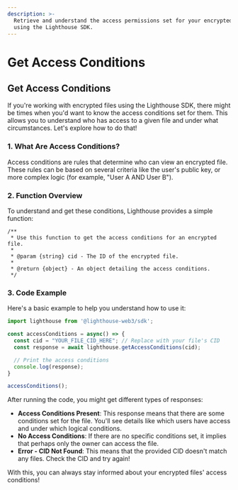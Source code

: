 ```yaml
---
description: >-
  Retrieve and understand the access permissions set for your encrypted files
  using the Lighthouse SDK.
---
```


# Get Access Conditions

## Get Access Conditions

If you're working with encrypted files using the Lighthouse SDK, there might be times when you'd want to know the access conditions set for them. This allows you to understand who has access to a given file and under what circumstances. Let's explore how to do that!

### 1. What Are Access Conditions?

Access conditions are rules that determine who can view an encrypted file. These rules can be based on several criteria like the user's public key, or more complex logic (for example, "User A AND User B").

### 2. Function Overview

To understand and get these conditions, Lighthouse provides a simple function:

```plaintext
/**
 * Use this function to get the access conditions for an encrypted file.
 * 
 * @param {string} cid - The ID of the encrypted file.
 * 
 * @return {object} - An object detailing the access conditions.
 */
```

### 3. Code Example

Here's a basic example to help you understand how to use it:

```javascript
import lighthouse from '@lighthouse-web3/sdk';

const accessConditions = async() => {
  const cid = "YOUR_FILE_CID_HERE"; // Replace with your file's CID
  const response = await lighthouse.getAccessConditions(cid);

  // Print the access conditions
  console.log(response);
}

accessConditions();
```

After running the code, you might get different types of responses:

* **Access Conditions Present**: This response means that there are some conditions set for the file. You'll see details like which users have access and under which logical conditions.
* **No Access Conditions**: If there are no specific conditions set, it implies that perhaps only the owner can access the file.
* **Error - CID Not Found**: This means that the provided CID doesn't match any files. Check the CID and try again!

With this, you can always stay informed about your encrypted files' access conditions!
